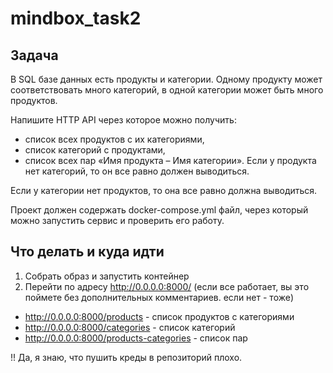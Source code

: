 # mindbox_task2

## Задача

В SQL базе данных есть продукты и категории. Одному продукту может соответствовать много категорий, в одной категории может быть много продуктов.

Напишите HTTP API через которое можно получить:

- список всех продуктов с их категориями,
- список категорий с продуктами,
- список всех пар «Имя продукта – Имя категории».
Если у продукта нет категорий, то он все равно должен выводиться.

Если у категории нет продуктов, то она все равно должна выводиться.

Проект должен содержать docker-compose.yml файл, через который можно запустить сервис и проверить его работу.

## Что делать и куда идти

1. Собрать образ и запустить контейнер
2. Перейти по адресу http://0.0.0.0:8000/ (если все работает, вы это поймете без дополнительных комментариев. если нет - тоже)
  - http://0.0.0.0:8000/products - список продуктов с категориями
  - http://0.0.0.0:8000/categories - список категорий
  - http://0.0.0.0:8000/products-categories - список пар




!! Да, я знаю, что пушить креды в репозиторий плохо. 
